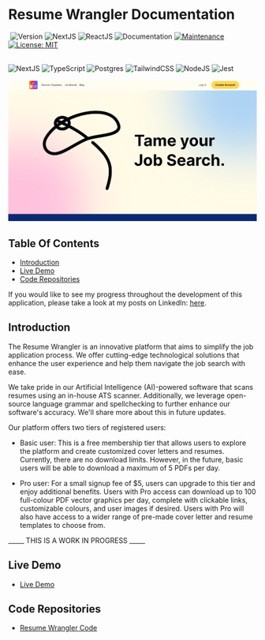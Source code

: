 # Resume Wrangler Documentation

<div><img alt="" src="https://github.com/joshl26/resume-wrangler/actions/workflows/playwright.yml/badge.svg" />
  <img alt="Version" src="https://img.shields.io/badge/version-0.0.9-blue.svg?cacheSeconds=2592000" />
  <img alt="NextJS" src="https://img.shields.io/badge/next-%3E%3D14.0.0-blue.svg" />
  <img alt="ReactJS" src="https://img.shields.io/badge/react-%3E%3D18.0.0-blue.svg" />
  <img alt="Documentation" src="https://img.shields.io/badge/documentation-yes-brightgreen.svg" />
  <a href="https://github.com/joshl26/resume-wrangler/graphs/commit-activity" target="_blank">
    <img alt="Maintenance" src="https://img.shields.io/badge/Maintained%3F-yes-green.svg" />
  </a>
  <a href="https://github.com/joshl26/resume-wrangler/blob/master/LICENSE" target="_blank">
    <img alt="License: MIT" src="https://img.shields.io/github/license/joshl26/resume-wrangler" />
  </a>
</div>
  
<br/>

![NextJS](https://img.shields.io/badge/Next-black?style=for-the-badge&logo=next.js&logoColor=white)
![TypeScript](https://img.shields.io/badge/typescript-%23007ACC.svg?style=for-the-badge&logo=typescript&logoColor=white)
![Postgres](https://img.shields.io/badge/postgres-%23316192.svg?style=for-the-badge&logo=postgresql&logoColor=white)
![TailwindCSS](https://img.shields.io/badge/tailwindcss-%2338B2AC.svg?style=for-the-badge&logo=tailwind-css&logoColor=white)
![NodeJS](https://img.shields.io/badge/node.js-6DA55F?style=for-the-badge&logo=node.js&logoColor=white)
![Jest](https://img.shields.io/badge/-jest-%23C21325?style=for-the-badge&logo=jest&logoColor=white)

![Home page image](https://raw.githubusercontent.com/joshl26/joshl26/main/assets/Resume_Wrangler_Landing_Page_1.png)

## Table Of Contents

- [Introduction](#introduction)
- [Live Demo](#live-demo)
- [Code Repositories](#code-repositories)
<!-- - [API Documentaion](#api-documentation)
- [Functionalities](#functionalities)
- [Technologies Utilized](#technologies-utilized)
- [Project Setup](#project-setup)
- [Folder Structure](#folder-structure)
- [Database Architecture](#database-architecture)
- [API Payload](#api-payload)
- [Usage - Home Page](#usage-home-page)
- [Usage - Parts List](#usage-parts-list)
- [Usage - New Part](#usage-new-part)
- [Usage - Edit Part](#usage-edit-part)
- [Usage - Users List](#usage-users-list)
- [Usage - New User](#usage-new-user) -->
<!-- - [Usage - Edit User](#usage-edit-user)
- [Usage - Notes List](#usage-notes-list)
- [Usage - New Note](#usage-new-note)
- [Usage - Edit Note](#usage-edit-note)
- [Usage - Tablet](#usage-tablet)
- [Testing](#testing)
- [Screenshotes](#screenshots)
- [Author](#author)
- [Social Links](#social)
- [Contributions](#contributions)
- [License](#license) -->

If you would like to see my progress throughout the development of this application, please take a look at my posts on LinkedIn: [here](https://www.linkedin.com/in/joshrlehman/).

## Introduction

The Resume Wrangler is an innovative platform that aims to simplify the job application process. We offer cutting-edge technological solutions that enhance the user experience and help them navigate the job search with ease.

We take pride in our Artificial Intelligence (AI)-powered software that scans resumes using an in-house ATS scanner. Additionally, we leverage open-source language grammar and spellchecking to further enhance our software's accuracy. We'll share more about this in future updates.

Our platform offers two tiers of registered users:

- Basic user: This is a free membership tier that allows users to explore the platform and create customized cover letters and resumes. Currently, there are no download limits. However, in the future, basic users will be able to download a maximum of 5 PDFs per day.

- Pro user: For a small signup fee of $5, users can upgrade to this tier and enjoy additional benefits. Users with Pro access can download up to 100 full-colour PDF vector graphics per day, complete with clickable links, customizable colours, and user images if desired. Users with Pro will also have access to a wider range of pre-made cover letter and resume templates to choose from.

_____ THIS IS A WORK IN PROGRESS _____

## Live Demo

- [Live Demo](https://resume-wrangler.vercel.app/)

## Code Repositories

- [Resume Wrangler Code](https://github.com/joshl26/resume-wrangler)

<!-- ## API Documentation

- [Live API Documentation](https://resume-wrangler.vercel.app/api-docs/) -->

<a name="functionalities"></a>

<!-- ## Functionalities

- The user will have to log in to edit the resume details.

- The user can only edit/delete the resume that they have access too.

- All the data will be persistent and is stored in the Amazon cloud.

<a name="technologies-utilized"></a>

## Technologies Utilized

- HTML5 - A markup language for creating web pages and web applications.

- CSS3 - used for describing the presentation of a document written in a markup language.

- Bootstrap - A free and open-source front-end web framework for designing websites and web applications quickly.

- Node.js - Open-source, cross-platform JavaScript run-time environment for executing JavaScript code server-side.

- Express.js - For building web applications and APIs and connecting middleware.

- Joi - Used for schema description and data validation.

- Swagger-UI/JS DOC - Powerful UI interface for documenting, testing and displaying API endpoints.

- Unified Modeling Language - Diagrams which illustrate the sequence of events between objects within this app.

- REST - REST (REpresentational State Transfer) is an architectural style for developing web services.

- MongoDB - Open-source cross-platform document-oriented NoSQL database program to store details like user info, campsites info and comments.

- PassportJS - Authentication middleware for Node.js. Extremely flexible and modular, Passport can be unobtrusively dropped into any Express-based web application.

- Data Associations - Associating user data with the respective campsites and comments using the reference method.

- Render - Cloud platform as a service used as a web application deployment model.

- AWS - MongoDB is hosted on Amazon ec2 instance.

<a name="project-setup"></a>

## Project Setup

Electronics inventory uses JavaScript, so you will need node.js installed to run this application, which includes downloading its dependencies. If you don't have node installed you can get that [here](https://nodejs.org/en/).

You will also need `git` installed on your computer. You can download it [here](https://git-scm.com/downloads).

Next open a git bash wherever you would like to store electronics inventory and run:

### Frontend (Client) installation

`git clone https://github.com/joshl26/electronics-inventory-frontend`

Once you have the project on your local machine you will want open it in a new terminal window and run:

`npm install`

This command will install the client side dependencies, this may take a bit of time.

Once the installation of the dependencies is complete you can start the project by typing the following command:

`npm run start`

and you will have the development version of the frontend (client) application running on:

`localhost:3000`

### Backend (Server) installation

`git clone https://github.com/joshl26/electronics-inventory-backend`

Once you have the project on your local machine you will want open it in a new terminal window and run:

`npm install`

This command will install the server side dependencies, this may take a bit of time.

Once the installation of the dependencies is complete you can start the project by typing the following command:

`node server`

and you will have the development version of the backend (server) application running on:

`localhost:3500`

You will also need to set up a few environmental constants with a .env file like this:

```text
NODE_ENV=development
DATABASE_URI=mongoURI
ACCESS_TOKEN_SECRET=accessTokenSecret
REFRESH_TOKEN_SECRET=refreshTokenSecret
CLOUDINARY_CLOUD_NAME=cloudinaryCloudName
CLOUDINARY_KEY=cloudinaryKey
CLOUDINARY_SECRET=cloudinarySecret
CLIENT_URL = http://localhost:3000/
SERVER_URL= http://localhost:3500/
```

Next modify your "/config/allowedOrigins.js" file to suit your particular requirements.

<a name="folder-structure"></a>

## Folder Structure

### Backend (Server) File Structure

```text
/electronics-inventory-backend
    /config
        /allowedOrigins.js
        /corsOptions.js
        /dbConn.js
    /controllers
        /authController.js
        /notesController.js
        /partsController.js
        /userController.js
    /logs
        /reqLog.log
    /middleware
        /errorHandler.js
        /logger.js
        /loginLimiter.js
        /verifyJWT.js
    /models
        /Note.js
        /Part.js
        /User.js
    /routes
        /authRoutes.js
        /noteRoutes.js
        /partRoutes.js
        /root.js
        /userRoutes.js
    /views
        /404.html
        /index.html
    /server.js
```

I followed the MVC (Model-View-Controller) architectural pattern when laying out this application. It is an architectural pattern used in software engineering to separate the representation of information from the user's interaction with it.

The MVC format for Node.js involves separating application logic into three distinct components: Models, Views, and Controllers.

Models are responsible for managing data and business rules within an application. They handle interactions between a database and controller by performing CRUD operations on objects stored in memory or persisted in databases like MongoDB.

Views are responsible for displaying output to the user interface as HTML pages, written using EJS (Embedded JavaScript).

Controllers are responsible for coordinating models and views by responding to user input and making changes to data when required. It acts as a bridge between view layer (user interface) and model layer (data access layer). Controllers also contain request handlers that interpret requests coming from users via URLs/HTTP methods such as GET/POST.

## Client (Frontend) Side Layout

```text
/electronics-inventory-frontend
    /app
        /api
            /apiSlice.js
        /settings
            /settingsSlice.js
        /store.js
    /components
        /AddRemoveLayout.jsx
        /Cards.jsx
        /Check.jsx
        /Clear.jsx
        /CustomerReviewCard.jsx
        /CustomerReviews.jsx
        /DashCards.jsx
        /DashFooter.jsx
        /DashHeader.jsx
        /DashLayout.jsx
        /DashMain.jsx
        /Experience.jsx
        /Features.jsx
        /FilePicker.jsx
        /FilesList.jsx
        /ImagePicker.jsx
        /Layout.jsx
        /LoadingPage.jsx
        /NewSignup.jsx
        /Office.jsx
        /OutletLoadingPage.jsx
        /PartCard.jsx
        /Plans.jsx
        /Pricing.jsx
        /Public.jsx
        /ReactGridLayout.jsx
    /config
        /roles.js
    /features
        /auth
            /authApiSlice.jsx
            /authSlice.jsx
            /Login.jsx
            /PersistLogin.jsx
            /Prefetch.jsx
            /RequireAuth.jsx
            /SideBar.jsx
        /charts
            /AreaChart.jsx
            /BarChart.jsx
            /PieChart.jsx
            /utils.js
        /notes
            /EditNote.jsx
            /EditNoteForm.jsx
            /NewNote.jsx
            /Note.jsx
            /notesApiSlice.jsx
            /NotesList.jsx
        /pages
            /CustomerGallery.jsx
            /HeroImage.jsx
            /LandingPage.jsx
            /LoginFooter.jsx
            /LoginHeader.jsx
        /parts
            /EditPart.jsx
            /EditPartForm.jsx
            /Newpart.jsx
            /NewPartForm.jsx
            /Part.jsx
            /partsApiSlice.jsx
            /PartsList.jsx
            /partsSlice.jsx
            /ViewPart.jsx
        /users
            /EditUser.jsx
            /NewUserForm.jsx
            /User.jsx
            /usersApiSlice.jsx
            /UsersList.jsx
    /hooks
        /useAuth.js
        /usePersist.js
    /utils
        /index.js
    /error-page.jsx
    /index.jsx
```

Now that I've displayed the basics of the project, let me demonstrate some of its more intricate features.

<a name="database-architecture"></a>

## Database Architecture

(<https://electronics-inventory-server.onrender.com/api-docs/>)

<a name="api-payload"></a>

## API Payload

```json
{
  "_id": { "$oid": "642affe8f215fc42000f1a5d" },
  "user": { "$oid": "63e2d7733fe329d74d72c49d" },
  "name": "NPN type transistors",
  "description": "It is an NPN type transistor with an operating temperature range of -55 to 150 degrees Celsius. The component can dissipate 625 mW of power, giving it good thermal control for not being a MOSFET, which is designed for thermal dissipation.",
  "qty": { "$numberInt": "6" },
  "partType": "Transistor",
  "createdAt": { "$date": { "$numberLong": "1680539624864" } },
  "updatedAt": { "$date": { "$numberLong": "1693358908403" } },
  "ticket2": { "$numberInt": "513" },
  "__v": { "$numberInt": "49" },
  "images": [
    {
      "_id": "e9a468f7479c58b8f17dd1dc384c77a9",
      "url": "http://res.cloudinary.com/dv6keahg3/image/upload/f_auto/q_auto/v1681347133/ElectronicsInventory/wzqkpczsn7sbehz7yzeu.png",
      "fileName": "ElectronicsInventory/wzqkpczsn7sbehz7yzeu"
    },
    {
      "_id": "b67495ca9fd06be537a7705a9beedd72",
      "url": "http://res.cloudinary.com/dv6keahg3/image/upload/v1681347160/ElectronicsInventory/iierofxtq7w73ds73xka.png",
      "fileName": "ElectronicsInventory/iierofxtq7w73ds73xka"
    }
  ],
  "partNumber": "PN2222A",
  "lotId": "XYZ123",
  "serialNumber": "1234",
  "manufacturer": "ON Semiconductors",
  "updatedBy": "DEMO",
  "mfgDate": "2023-03-12",
  "backOrder": { "$numberInt": "2" },
  "vendorName": "Smiths Supplies",
  "partPackage": "Thru hole",
  "partLocation": "A3",
  "deletedImages": [],
  "cost": { "$numberDouble": "7.89" },
  "createdBy": "Josh"
}
```

Above is an example of the payload that is sent upon making a `POST` request to the /parts route effectively creating a new part entry in the DB by utilizing the createNewPart controller.

```json
{
  "_id": { "$oid": "63e2d7733fe329d74d72c49d" },
  "username": "Josh",
  "password": "$secret_password",
  "roles": ["Employee", "Manager", "Admin"],
  "active": true,
  "__v": { "$numberInt": "1" },
  "colorMode": "",
  "partsListView": "Table"
}
```

Above is an example of the payload that is sent upon making a `POST` request to the /users route effectively creating a new user in the DB by utilizing the createNewUser controller.

```json
{
  "_id": { "$oid": "6425b2d01dd8b0dbf4b35408" },
  "user": { "$oid": "63e2d7733fe329d74d72c49d" },
  "title": "Purchase 10pc - 240V 50A transformers",
  "text": "Per spec: 36F-6908492 (Allied Motors)",
  "completed": false,
  "createdAt": { "$date": { "$numberLong": "1680192208331" } },
  "updatedAt": { "$date": { "$numberLong": "1692809451199" } },
  "ticket": { "$numberInt": "516" },
  "__v": { "$numberInt": "0" }
}
```

An example of the payload (seen above) that is sent upon making a `POST` request to the /notes route effectively creating a new note in the DB by utilizing the createNewNote controller.

<a name="usage-home-page"></a>

## Usage - Home Page

![Home Page Image](https://raw.githubusercontent.com/joshl26/joshl26/main/assets/Laptop_el-in_1.png)

This is the home page of the electronics inventory system dashboard. Clicking any of the links on the left-hand sidebar will take you to their respective page.

<a name="usage-parts-list"></a>

## Usage - Parts List Page

**Parts List Page**
![Partslist Page Image](https://raw.githubusercontent.com/joshl26/joshl26/main/assets/Laptop_el-in.png)

While in the inventory page tab, you will be met with your entire electronics inventory in table form. Clicking on a part row in table will open up a new window displaying all the current information regarding that specific part.

<a name="usage-new-part"></a>

## Usage - New Part Page

**Create Part Page**
![Create Part Page Image](https://raw.githubusercontent.com/joshl26/joshl26/main/assets/Laptop_el-in_2.png)

<a name="usage-edit-part"></a>

## Usage - Edit Part Page

**Edit Part Page**
![Edit Part Page Image](https://raw.githubusercontent.com/joshl26/joshl26/main/assets/Laptop_el-in_2.png)

<a name="usage-users-list"></a>

## Usage - Users List Page

**Users List Page**
![Userslist Page Image](https://raw.githubusercontent.com/joshl26/joshl26/main/assets/Laptop_el-in.png)

<a name="usage-new-user"></a> -->
